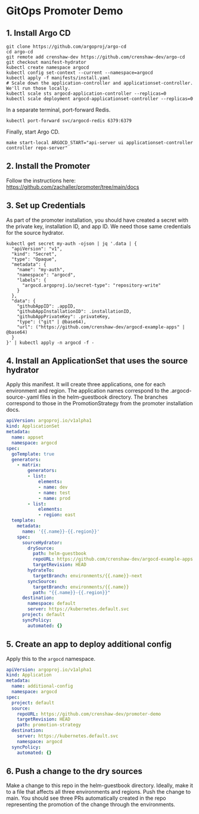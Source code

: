 # GitOps Promoter Demo

## 1. Install Argo CD

```shell
git clone https://github.com/argoproj/argo-cd
cd argo-cd
git remote add crenshaw-dev https://github.com/crenshaw-dev/argo-cd
git checkout manifest-hydrator
kubectl create namespace argocd
kubectl config set-context --current --namespace=argocd
kubectl apply -f manifests/install.yaml
# Scale down the application-controller and applicationset-controller. We'll run those locally.
kubectl scale sts argocd-application-controller --replicas=0
kubectl scale deployment argocd-applicationset-controller --replicas=0
```

In a separate terminal, port-forward Redis.

```shell
kubectl port-forward svc/argocd-redis 6379:6379
```

Finally, start Argo CD.

```shell
make start-local ARGOCD_START="api-server ui applicationset-controller controller repo-server"
```

## 2. Install the Promoter

Follow the instructions here: https://github.com/zachaller/promoter/tree/main/docs

## 3. Set up Credentials

As part of the promoter installation, you should have created a secret with the private key, installation ID, and 
app ID. We need those same credentials for the source hydrator.

```shell
kubectl get secret my-auth -ojson | jq '.data | {
  "apiVersion": "v1", 
  "kind": "Secret", 
  "type": "Opaque", 
  "metadata": {
    "name": "my-auth", 
    "namespace": "argocd", 
    "labels": {
      "argocd.argoproj.io/secret-type": "repository-write"
    }
  }, 
  "data": {
    "githubAppID": .appID, 
    "githubAppInstallationID": .installationID, 
    "githubAppPrivateKey": .privateKey, 
    "type": ("git" | @base64), 
    "url": ("https://github.com/crenshaw-dev/argocd-example-apps" | @base64)
  }
}' | kubectl apply -n argocd -f -
```

## 4. Install an ApplicationSet that uses the source hydrator

Apply this manifest. It will create three applications, one for each environment and region. The application names 
correspond to the .argocd-source-<app name>.yaml files in the helm-guestbook directory. The branches correspond to those
in the PromotionStrategy from the promoter installation docs.

```yaml
apiVersion: argoproj.io/v1alpha1
kind: ApplicationSet
metadata:
  name: appset
  namespace: argocd
spec:
  goTemplate: true
  generators:
    - matrix:
        generators:
        - list:
            elements:
            - name: dev
            - name: test
            - name: prod
        - list:
            elements:
            - region: east
  template:
    metadata:
      name: '{{.name}}-{{.region}}'
    spec:
      sourceHydrator:
        drySource:
          path: helm-guestbook
          repoURL: https://github.com/crenshaw-dev/argocd-example-apps
          targetRevision: HEAD
        hydrateTo:
          targetBranch: environments/{{.name}}-next
        syncSource:
          targetBranch: environments/{{.name}}
          path: "{{.name}}-{{.region}}"
      destination:
        namespace: default
        server: https://kubernetes.default.svc
      project: default
      syncPolicy:
        automated: {}
```

## 5. Create an app to deploy additional config

Apply this to the `argocd` namespace.

```yaml
apiVersion: argoproj.io/v1alpha1
kind: Application
metadata:
  name: additional-config
  namespace: argocd
spec:
  project: default
  source:
    repoURL: https://github.com/crenshaw-dev/promoter-demo
    targetRevision: HEAD
    path: promotion-strategy
  destination:
    server: https://kubernetes.default.svc
    namespace: argocd
  syncPolicy:
    automated: {}
```

## 6. Push a change to the dry sources

Make a change to this repo in the helm-guestbook directory. Ideally, make it to a file that affects all three
environments and regions. Push the change to main. You should see three PRs automatically created in the repo
representing the promotion of the change through the environments.

